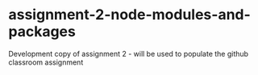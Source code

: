 # assignment-2-node-modules-and-packages
Development copy of assignment 2 - will be used to populate the github classroom assignment
